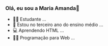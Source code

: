 ### Olá, eu sou a Maria Amanda👒


- 👩‍🎓 Estudante ...
- 📖 Estou no terceiro ano do ensino médio ...
- 💻 Aprendendo HTML ...
- 👩‍💻 Programação para Web ...


